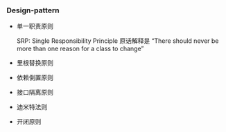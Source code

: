 ### Design-pattern

+ 单一职责原则
	
	SRP: Single Responsibility Principle 原话解释是 “There should never be more than one reason for a class to change”
+ 里根替换原则
	
	
+ 依赖倒置原则
+ 接口隔离原则
+ 迪米特法则
+ 开闭原则

